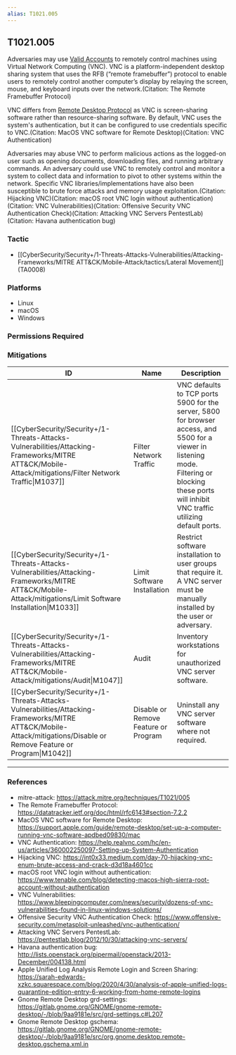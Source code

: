 ```yaml
---
alias: T1021.005
---
```


## T1021.005

Adversaries may use [Valid Accounts](https://attack.mitre.org/techniques/T1078) to remotely control machines using Virtual Network Computing (VNC).  VNC is a platform-independent desktop sharing system that uses the RFB (“remote framebuffer”) protocol to enable users to remotely control another computer’s display by relaying the screen, mouse, and keyboard inputs over the network.(Citation: The Remote Framebuffer Protocol)

VNC differs from [Remote Desktop Protocol](https://attack.mitre.org/techniques/T1021/001) as VNC is screen-sharing software rather than resource-sharing software. By default, VNC uses the system's authentication, but it can be configured to use credentials specific to VNC.(Citation: MacOS VNC software for Remote Desktop)(Citation: VNC Authentication)

Adversaries may abuse VNC to perform malicious actions as the logged-on user such as opening documents, downloading files, and running arbitrary commands. An adversary could use VNC to remotely control and monitor a system to collect data and information to pivot to other systems within the network. Specific VNC libraries/implementations have also been susceptible to brute force attacks and memory usage exploitation.(Citation: Hijacking VNC)(Citation: macOS root VNC login without authentication)(Citation: VNC Vulnerabilities)(Citation: Offensive Security VNC Authentication Check)(Citation: Attacking VNC Servers PentestLab)(Citation: Havana authentication bug)


### Tactic
- [[CyberSecurity/Security+/1-Threats-Attacks-Vulnerabilities/Attacking-Frameworks/MITRE ATT&CK/Mobile-Attack/tactics/Lateral Movement]] (TA0008)

### Platforms
- Linux
- macOS
- Windows

### Permissions Required

### Mitigations

| ID | Name | Description |
| --- | --- | --- |
| [[CyberSecurity/Security+/1-Threats-Attacks-Vulnerabilities/Attacking-Frameworks/MITRE ATT&CK/Mobile-Attack/mitigations/Filter Network Traffic\|M1037]] | Filter Network Traffic | VNC defaults to TCP ports 5900 for the server, 5800 for browser access, and 5500 for a viewer in listening mode. Filtering or blocking these ports will inhibit VNC traffic utilizing default ports. |
| [[CyberSecurity/Security+/1-Threats-Attacks-Vulnerabilities/Attacking-Frameworks/MITRE ATT&CK/Mobile-Attack/mitigations/Limit Software Installation\|M1033]] | Limit Software Installation | Restrict software installation to user groups that require it. A VNC server must be manually installed by the user or adversary. |
| [[CyberSecurity/Security+/1-Threats-Attacks-Vulnerabilities/Attacking-Frameworks/MITRE ATT&CK/Mobile-Attack/mitigations/Audit\|M1047]] | Audit | Inventory workstations for unauthorized VNC server software. |
| [[CyberSecurity/Security+/1-Threats-Attacks-Vulnerabilities/Attacking-Frameworks/MITRE ATT&CK/Mobile-Attack/mitigations/Disable or Remove Feature or Program\|M1042]] | Disable or Remove Feature or Program | Uninstall any VNC server software where not required. |


---
### References

- mitre-attack: https://attack.mitre.org/techniques/T1021/005
- The Remote Framebuffer Protocol: https://datatracker.ietf.org/doc/html/rfc6143#section-7.2.2
- MacOS VNC software for Remote Desktop: https://support.apple.com/guide/remote-desktop/set-up-a-computer-running-vnc-software-apdbed09830/mac
- VNC Authentication: https://help.realvnc.com/hc/en-us/articles/360002250097-Setting-up-System-Authentication
- Hijacking VNC: https://int0x33.medium.com/day-70-hijacking-vnc-enum-brute-access-and-crack-d3d18a4601cc
- macOS root VNC login without authentication: https://www.tenable.com/blog/detecting-macos-high-sierra-root-account-without-authentication
- VNC Vulnerabilities: https://www.bleepingcomputer.com/news/security/dozens-of-vnc-vulnerabilities-found-in-linux-windows-solutions/
- Offensive Security VNC Authentication Check: https://www.offensive-security.com/metasploit-unleashed/vnc-authentication/
- Attacking VNC Servers PentestLab: https://pentestlab.blog/2012/10/30/attacking-vnc-servers/
- Havana authentication bug: http://lists.openstack.org/pipermail/openstack/2013-December/004138.html
- Apple Unified Log Analysis Remote Login and Screen Sharing: https://sarah-edwards-xzkc.squarespace.com/blog/2020/4/30/analysis-of-apple-unified-logs-quarantine-edition-entry-6-working-from-home-remote-logins
- Gnome Remote Desktop grd-settings: https://gitlab.gnome.org/GNOME/gnome-remote-desktop/-/blob/9aa9181e/src/grd-settings.c#L207
- Gnome Remote Desktop gschema: https://gitlab.gnome.org/GNOME/gnome-remote-desktop/-/blob/9aa9181e/src/org.gnome.desktop.remote-desktop.gschema.xml.in
